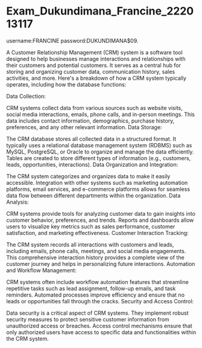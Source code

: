 # Exam_Dukundimana_Francine_222013117
username:FRANCINE 
password:DUKUNDIMANA$09.

A Customer Relationship Management (CRM) system is a software tool designed to help businesses manage interactions and relationships with their customers and potential customers. It serves as a central hub for storing and organizing customer data, communication history, sales activities, and more. Here's a breakdown of how a CRM system typically operates, including how the database functions:

Data Collection:

CRM systems collect data from various sources such as website visits, social media interactions, emails, phone calls, and in-person meetings.
This data includes contact information, demographics, purchase history, preferences, and any other relevant information.
Data Storage:

The CRM database stores all collected data in a structured format.
It typically uses a relational database management system (RDBMS) such as MySQL, PostgreSQL, or Oracle to organize and manage the data efficiently.
Tables are created to store different types of information (e.g., customers, leads, opportunities, interactions).
Data Organization and Integration:

The CRM system categorizes and organizes data to make it easily accessible.
Integration with other systems such as marketing automation platforms, email services, and e-commerce platforms allows for seamless data flow between different departments within the organization.
Data Analysis:

CRM systems provide tools for analyzing customer data to gain insights into customer behavior, preferences, and trends.
Reports and dashboards allow users to visualize key metrics such as sales performance, customer satisfaction, and marketing effectiveness.
Customer Interaction Tracking:

The CRM system records all interactions with customers and leads, including emails, phone calls, meetings, and social media engagements.
This comprehensive interaction history provides a complete view of the customer journey and helps in personalizing future interactions.
Automation and Workflow Management:

CRM systems often include workflow automation features that streamline repetitive tasks such as lead assignment, follow-up emails, and task reminders.
Automated processes improve efficiency and ensure that no leads or opportunities fall through the cracks.
Security and Access Control:

Data security is a critical aspect of CRM systems. They implement robust security measures to protect sensitive customer information from unauthorized access or breaches.
Access control mechanisms ensure that only authorized users have access to specific data and functionalities within the CRM system.
